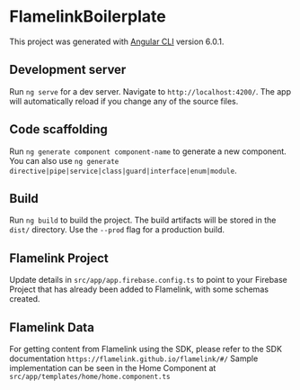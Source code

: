 # FlamelinkBoilerplate

This project was generated with [Angular CLI](https://github.com/angular/angular-cli) version 6.0.1.

## Development server

Run `ng serve` for a dev server. Navigate to `http://localhost:4200/`. The app will automatically reload if you change any of the source files.

## Code scaffolding

Run `ng generate component component-name` to generate a new component. You can also use `ng generate directive|pipe|service|class|guard|interface|enum|module`.

## Build

Run `ng build` to build the project. The build artifacts will be stored in the `dist/` directory. Use the `--prod` flag for a production build.

## Flamelink Project

Update details in `src/app/app.firebase.config.ts` to point to your Firebase Project that has already been added to Flamelink, with some schemas created.

## Flamelink Data 

For getting content from Flamelink using the SDK, please refer to the SDK documentation `https://flamelink.github.io/flamelink/#/`
Sample implementation can be seen in the Home Component at `src/app/templates/home/home.component.ts`

